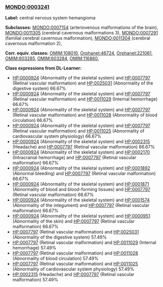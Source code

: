 
### [MONDO:0003241](http://purl.obolibrary.org/obo/MONDO_0003241)
**Label:** central nervous system hemangioma

**Subclasses:** [MONDO:0007154](http://purl.obolibrary.org/obo/MONDO_0007154) (arteriovenous malformations of the brain), [MONDO:0011305](http://purl.obolibrary.org/obo/MONDO_0011305) (cerebral cavernous malformations 3), [MONDO:0007291](http://purl.obolibrary.org/obo/MONDO_0007291) (familial cerebral cavernous malformation), [MONDO:0011304](http://purl.obolibrary.org/obo/MONDO_0011304) (cerebral cavernous malformation 2), 

**Corr. equiv. classes:** [OMIM:108010](http://purl.obolibrary.org/obo/OMIM_108010), [Orphanet:46724](http://www.orpha.net/ORDO/Orphanet_46724), [Orphanet:221061](http://www.orpha.net/ORDO/Orphanet_221061), [OMIM:603285](http://purl.obolibrary.org/obo/OMIM_603285), [OMIM:603284](http://purl.obolibrary.org/obo/OMIM_603284), [OMIM:116860](http://purl.obolibrary.org/obo/OMIM_116860), 

**Class expressions from DL-Learner:**

- [HP:0000924](http://purl.obolibrary.org/obo/HP_0000924) (Abnormality of the skeletal system) and [HP:0007797](http://purl.obolibrary.org/obo/HP_0007797) (Retinal vascular malformation) and [HP:0025031](http://purl.obolibrary.org/obo/HP_0025031) (Abnormality of the digestive system) 66.67%
- [HP:0000924](http://purl.obolibrary.org/obo/HP_0000924) (Abnormality of the skeletal system) and [HP:0007797](http://purl.obolibrary.org/obo/HP_0007797) (Retinal vascular malformation) and [HP:0011029](http://purl.obolibrary.org/obo/HP_0011029) (Internal hemorrhage) 66.67%
- [HP:0000924](http://purl.obolibrary.org/obo/HP_0000924) (Abnormality of the skeletal system) and [HP:0007797](http://purl.obolibrary.org/obo/HP_0007797) (Retinal vascular malformation) and [HP:0011028](http://purl.obolibrary.org/obo/HP_0011028) (Abnormality of blood circulation) 66.67%
- [HP:0000924](http://purl.obolibrary.org/obo/HP_0000924) (Abnormality of the skeletal system) and [HP:0007797](http://purl.obolibrary.org/obo/HP_0007797) (Retinal vascular malformation) and [HP:0011025](http://purl.obolibrary.org/obo/HP_0011025) (Abnormality of cardiovascular system physiology) 66.67%
- [HP:0000924](http://purl.obolibrary.org/obo/HP_0000924) (Abnormality of the skeletal system) and [HP:0002315](http://purl.obolibrary.org/obo/HP_0002315) (Headache) and [HP:0007797](http://purl.obolibrary.org/obo/HP_0007797) (Retinal vascular malformation) 66.67%
- [HP:0000924](http://purl.obolibrary.org/obo/HP_0000924) (Abnormality of the skeletal system) and [HP:0002170](http://purl.obolibrary.org/obo/HP_0002170) (Intracranial hemorrhage) and [HP:0007797](http://purl.obolibrary.org/obo/HP_0007797) (Retinal vascular malformation) 66.67%
- [HP:0000924](http://purl.obolibrary.org/obo/HP_0000924) (Abnormality of the skeletal system) and [HP:0001892](http://purl.obolibrary.org/obo/HP_0001892) (Abnormal bleeding) and [HP:0007797](http://purl.obolibrary.org/obo/HP_0007797) (Retinal vascular malformation) 66.67%
- [HP:0000924](http://purl.obolibrary.org/obo/HP_0000924) (Abnormality of the skeletal system) and [HP:0001871](http://purl.obolibrary.org/obo/HP_0001871) (Abnormality of blood and blood-forming tissues) and [HP:0007797](http://purl.obolibrary.org/obo/HP_0007797) (Retinal vascular malformation) 66.67%
- [HP:0000924](http://purl.obolibrary.org/obo/HP_0000924) (Abnormality of the skeletal system) and [HP:0001574](http://purl.obolibrary.org/obo/HP_0001574) (Abnormality of the integument) and [HP:0007797](http://purl.obolibrary.org/obo/HP_0007797) (Retinal vascular malformation) 66.67%
- [HP:0000924](http://purl.obolibrary.org/obo/HP_0000924) (Abnormality of the skeletal system) and [HP:0000951](http://purl.obolibrary.org/obo/HP_0000951) (Abnormality of the skin) and [HP:0007797](http://purl.obolibrary.org/obo/HP_0007797) (Retinal vascular malformation) 66.67%
- [HP:0007797](http://purl.obolibrary.org/obo/HP_0007797) (Retinal vascular malformation) and [HP:0025031](http://purl.obolibrary.org/obo/HP_0025031) (Abnormality of the digestive system) 57.49%
- [HP:0007797](http://purl.obolibrary.org/obo/HP_0007797) (Retinal vascular malformation) and [HP:0011029](http://purl.obolibrary.org/obo/HP_0011029) (Internal hemorrhage) 57.49%
- [HP:0007797](http://purl.obolibrary.org/obo/HP_0007797) (Retinal vascular malformation) and [HP:0011028](http://purl.obolibrary.org/obo/HP_0011028) (Abnormality of blood circulation) 57.49%
- [HP:0007797](http://purl.obolibrary.org/obo/HP_0007797) (Retinal vascular malformation) and [HP:0011025](http://purl.obolibrary.org/obo/HP_0011025) (Abnormality of cardiovascular system physiology) 57.49%
- [HP:0002315](http://purl.obolibrary.org/obo/HP_0002315) (Headache) and [HP:0007797](http://purl.obolibrary.org/obo/HP_0007797) (Retinal vascular malformation) 57.49%


